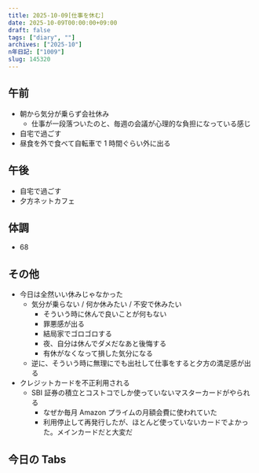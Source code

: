 ```yaml
---
title: 2025-10-09[仕事を休む]
date: 2025-10-09T00:00:00+09:00
draft: false
tags: ["diary", ""]
archives: ["2025-10"]
n年日記: ["1009"]
slug: 145320
---
```


## 午前

- 朝から気分が乗らず会社休み
  - 仕事が一段落ついたのと、毎週の会議が心理的な負担になっている感じ
- 自宅で過ごす
- 昼食を外で食べて自転車で 1 時間ぐらい外に出る

## 午後

- 自宅で過ごす
- 夕方ネットカフェ

## 体調

- 68

## その他

- 今日は全然いい休みじゃなかった
  - 気分が乗らない / 何か休みたい / 不安で休みたい
    - そういう時に休んで良いことが何もない
    - 罪悪感が出る
    - 結局家でゴロゴロする
    - 夜、自分は休んでダメだなあと後悔する
    - 有休がなくなって損した気分になる
  - 逆に、そういう時に無理にでも出社して仕事をすると夕方の満足感が出る
- クレジットカードを不正利用される
  - SBI 証券の積立とコストコでしか使っていないマスターカードがやられる
    - なぜか毎月 Amazon プライムの月額会費に使われていた
    - 利用停止して再発行したが、ほとんど使っていないカードでよかった。メインカードだと大変だ

## 今日の Tabs
